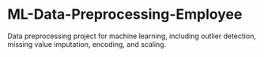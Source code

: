# ML-Data-Preprocessing-Employee
Data preprocessing project for machine learning, including outlier detection, missing value imputation, encoding, and scaling.
